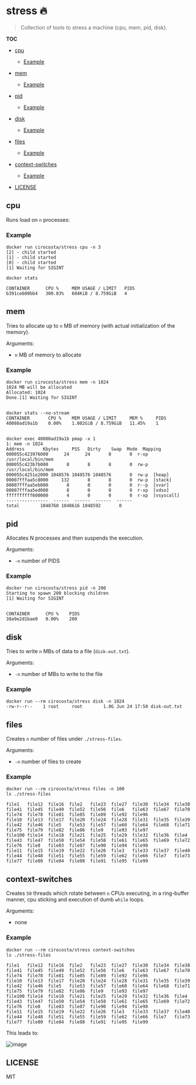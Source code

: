 # stress 🔥

> Collection of tools to stress a machine (cpu, mem, pid, disk).

**TOC**

- [cpu](#cpu)
  - [Example](#example)
- [mem](#mem)
  - [Example](#example-1)
- [pid](#pid)
  - [Example](#example-2)
- [disk](#disk)
  - [Example](#example-3)
- [files](#files)
  - [Example](#example-4)
- [context-switches](#context-switches)
  - [Example](#example-5)

- [LICENSE](#license)

## cpu

Runs load on `n` processes:

### Example

```
docker run cirocosta/stress cpu -n 3
[2] - child started
[1] - child started
[0] - child started
[1] Waiting for SIGINT

docker stats

CONTAINER      CPU %     MEM USAGE / LIMIT   PIDS
b391ce600bb4   300.83%   604KiB / 8.759GiB   4
```

## mem 

Tries to allocate up to `n` MB of memory (with actual initialization of the memory).

Arguments:
- `n` MB of memory to allocate

### Example

```
docker run cirocosta/stress mem -n 1024
1024 MB will be allocated
Allocated: 1024
Done.[1] Waiting for SIGINT


docker stats --no-stream
CONTAINER       CPU %    MEM USAGE / LIMIT     MEM %     PIDS
40080ad19a1b    0.00%    1.002GiB / 8.759GiB   11.45%    1


docker exec 40080ad19a1b pmap -x 1
1: mem -n 1024
Address		  Kbytes     PSS   Dirty    Swap  Mode  Mapping
000055c423976000      24      24       0       0  r-xp  /usr/local/bin/mem
000055c423b7b000       8       8       8       0  rw-p  /usr/local/bin/mem
000055c4251e2000 1048576 1048576 1048576       0  rw-p  [heap]
00007fffaa5c8000     132       8       8       0  rw-p  [stack]
00007fffaa5eb000       8       0       0       0  r--p  [vvar]
00007fffaa5ed000       8       0       0       0  r-xp  [vdso]
ffffffffff600000       4       0       0       0  r-xp  [vsyscall]
----------------  ------  ------  ------  ------
total		 1048760 1048616 1048592       0
```


## pid

Allocates N processes and then suspends the execution.

Arguments:
- `-n` number of PIDS

### Example

```
docker run cirocosta/stress pid -n 200 
Starting to spawn 200 blocking children
[1] Waiting for SIGINT


CONTAINER      CPU %    PIDS
38a9e2d1bae0   0.00%    200

```


## disk

Tries to write `n` MBs of data to a file (`disk-out.txt`).

Arguments:
- `-n` number of MBs to write to the file


### Example

```
docker run --rm cirocosta/stress disk -n 1024  
-rw-r--r--    1 root     root        1.0G Jun 24 17:50 disk-out.txt
```

## files

Creates `n` number of files under `./stress-files`.

Arguments:
- `-n` number of files to create


### Example

```
docker run --rm cirocosta/stress files -n 100
ls ./stress-files

file1   file12  file16  file2   file23  file27  file30  file34  file38  file41  file45  file49  file52  file56  file6   file63  file67  file70  file74  file78  file81  file85  file89  file92  file96
file10  file13  file17  file20  file24  file28  file31  file35  file39  file42  file46  file5   file53  file57  file60  file64  file68  file71  file75  file79  file82  file86  file9   file93  file97
file100 file14  file18  file21  file25  file29  file32  file36  file4   file43  file47  file50  file54  file58  file61  file65  file69  file72  file76  file8   file83  file87  file90  file94  file98
file11  file15  file19  file22  file26  file3   file33  file37  file40  file44  file48  file51  file55  file59  file62  file66  file7   file73  file77  file80  file84  file88  file91  file95  file99
```

## context-switches

Creates `50` threads which rotate between `n` CPUs executing, in a ring-buffer manner, cpu sticking and execution of dumb `while` loops.

Arguments:
- none


### Example

```
docker run --rm cirocosta/stress context-switches
ls ./stress-files

file1   file12  file16  file2   file23  file27  file30  file34  file38  file41  file45  file49  file52  file56  file6   file63  file67  file70  file74  file78  file81  file85  file89  file92  file96
file10  file13  file17  file20  file24  file28  file31  file35  file39  file42  file46  file5   file53  file57  file60  file64  file68  file71  file75  file79  file82  file86  file9   file93  file97
file100 file14  file18  file21  file25  file29  file32  file36  file4   file43  file47  file50  file54  file58  file61  file65  file69  file72  file76  file8   file83  file87  file90  file94  file98
file11  file15  file19  file22  file26  file3   file33  file37  file40  file44  file48  file51  file55  file59  file62  file66  file7   file73  file77  file80  file84  file88  file91  file95  file99
```


This leads to:

![image](https://user-images.githubusercontent.com/3574444/27996167-b6053f3c-64b2-11e7-9c07-6240f147c0eb.png)


## LICENSE

MIT

